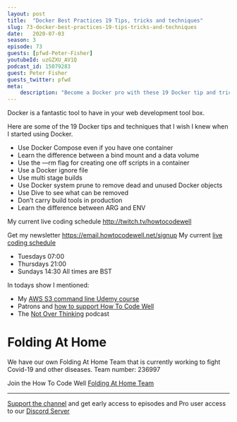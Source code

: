 ```yaml
---
layout: post
title:  "Docker Best Practices 19 Tips, tricks and techniques"
slug: 73-docker-best-practices-19-tips-tricks-and-techniques
date:   2020-07-03
season: 3
episode: 73
guests: [pfwd-Peter-Fisher]
youtubeId: uzGZXU_AV1Q
podcast_id: 15079283
guest: Peter Fisher
guests_twitter: pfwd
meta:
    description: "Become a Docker pro with these 19 Docker tip and tricks"
---
```

Docker is a fantastic tool to have in your web development tool box. 

Here are some of the 19 Docker tips and techniques that I wish I knew when I started using Docker.

- Use Docker Compose even if you have one container
- Learn the difference between a bind mount and a data volume
- Use the —rm flag for creating one off scripts in a container
- Use a Docker ignore file
- Use multi stage builds
- Use Docker system prune to remove dead and unused Docker objects
- Use Dive to see what can be removed
- Don’t carry build tools in production
- Learn the difference between ARG and ENV

My current live coding schedule http://twitch.tv/howtocodewell

Get my newsletter 
https://email.howtocodewell.net/signup
My current [live coding schedule](http://twitch.tv/howtocodewell)

- Tuesdays 07:00
- Thursdays 21:00
- Sundays 14:30
All times are BST

In todays show I mentioned:

- My [AWS S3 command line Udemy course](https://bit.ly/3bV2Mzt)
- Patrons and [how to support How To Code Well](https://www.patreon.com/howToCodeWell)
- The [Not Over Thinking](http://notoverthinking.com) podcast 

# Folding At Home
We have our own Folding At Home Team that is currently working to fight Covid-19 and other diseases. 
Team number: 236997

Join the How To Code Well [Folding At Home Team](https://foldingathome.org/start-folding/)


-------------------------------

[Support the channel](https://www.patreon.com/howToCodeWell) and get early access to episodes and Pro user access to our [Discord Server](https://howtocodewell.net/discord)
